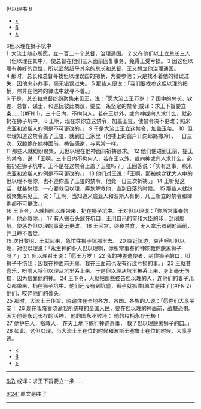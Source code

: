 ﻿





 但以理书 6




* [<](bible/DAN05.md)
* [6](bible/DAN.md)
* [>](bible/DAN07.md)



 
6但以理在狮子坑中  
1  大流士随心所愿，立一百二十个总督，治理通国。 
2 又在他们以上立总长三人（但以理在其中），使总督在他们三人面前回复事务，免得王受亏损。 
3 因这但以理有美好的灵性，所以显然超乎其余的总长和总督，王又想立他治理通国。  
4 那时，总长和总督寻找但以理误国的把柄，为要参他；只是找不着他的错误过失，因他忠心办事，毫无错误过失。 
5 那些人便说：「我们要找参这但以理的把柄，除非在他神的律法中就寻不着。」  
6 于是，总长和总督纷纷聚集来见王，说：「愿大流士王万岁！ 
7 国中的总长、钦差、总督、谋士，和巡抚彼此商议，要立一条坚定的禁令[或译：求王下旨要立一条......](#FN
1)，三十日内，不拘何人，若在王以外，或向神或向人求什么，就必扔在狮子坑中。 
8 王啊，现在求你立这禁令，加盖玉玺，使禁令决不更改；照米底亚和波斯人的例是不可更改的。」 
9 于是大流士王立这禁令，加盖玉玺。 
10  但以理知道这禁令盖了玉玺，就到自己家里（他楼上的窗户开向耶路撒冷），一日三次，双膝跪在他神面前，祷告感谢，与素常一样。  
11 那些人就纷纷聚集，见但以理在他神面前祈祷恳求。 
12 他们便进到王前，提王的禁令，说：「王啊，三十日内不拘何人，若在王以外，或向神或向人求什么，必被扔在狮子坑中。王不是在这禁令上盖了玉玺吗？」王回答说：「实有这事，照米底亚和波斯人的例是不可更改的。」 
13 他们对王说：「王啊，那被掳之犹大人中的但以理不理你，也不遵你盖了玉玺的禁令，他竟一日三次祈祷。」 
14 王听见这话，就甚愁烦，一心要救但以理，筹划解救他，直到日落的时候。 
15 那些人就纷纷聚集来见王，说：「王啊，当知道米底亚人和波斯人有例，凡王所立的禁令和律例都不可更改。」  
16 王下令，人就把但以理带来，扔在狮子坑中。王对但以理说：「你所常事奉的神，他必救你。」 
17 有人搬石头放在坑口，王用自己的玺和大臣的印，封闭那坑，使惩办但以理的事毫无更改。 
18 王回宫，终夜禁食，无人拿乐器到他面前，并且睡不着觉。  
19 次日黎明，王就起来，急忙往狮子坑那里去。 
20 临近坑边，哀声呼叫但以理，对但以理说：「永生神的仆人但以理啊，你所常事奉的神能救你脱离狮子吗？」 
21  但以理对王说：「愿王万岁！ 
22 我的神差遣使者，封住狮子的口，叫狮子不伤我；因我在神面前无辜，我在王面前也没有行过亏损的事。」 
23 王就甚喜乐，吩咐人将但以理从坑里系上来。于是但以理从坑里被系上来，身上毫无伤损，因为信靠他的神。 
24 王下令，人就把那些控告但以理的人，连他们的妻子儿女都带来，扔在狮子坑中。他们还没有到坑底，狮子就抓住[原文是胜了](#FN
2)他们，咬碎他们的骨头。  
25 那时，大流士王传旨，晓谕住在全地各方、各国、各族的人说：「愿你们大享平安！ 
26 现在我降旨晓谕我所统辖的全国人民，要在但以理的神面前，战兢恐惧。 因为他是永远长存的活神， 他的国永不败坏； 他的权柄永存无极！  
27 他护庇人，搭救人， 在天上地下施行神迹奇事， 救了但以理脱离狮子的口。」  
28 如此，这但以理，当大流士王在位的时候和波斯王塞鲁士在位的时候，大享亨通。 
* [<](bible/DAN05.md)
* [6](bible/DAN.md)
* [>](bible/DAN07.md)





---


[6:7:](#V7)
或译：求王下旨要立一条......


[6:24:](#V24)
原文是胜了




---









